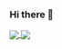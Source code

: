 ### Hi there 👋

<a href="https://github.com/brunonapoli/github-readme-stats">
  <img align="center" src="[![Anurag's GitHub stats](https://github-readme-stats.vercel.app/api?username=brunonapoli)](https://github.com/anuraghazra/github-readme-stats)"
 />
</a>
<a href="https://github.com/brunonapoli/convoychat">
  <img align="center" src="[![Top Langs](https://github-readme-stats.vercel.app/api/top-langs/?username=brunonapoli)](https://github.com/anuraghazra/github-readme-stats)"/>
</a>


<!--
**brunonapoli/brunonapoli** is a ✨ _special_ ✨ repository because its `README.md` (this file) appears on your GitHub profile.

Here are some ideas to get you started:

- 🔭 I’m currently working on ...
- 🌱 I’m currently learning ...
- 👯 I’m looking to collaborate on ...
- 🤔 I’m looking for help with ...
- 💬 Ask me about ...
- 📫 How to reach me: ...
- 😄 Pronouns: ...
- ⚡ Fun fact: ...
-->
